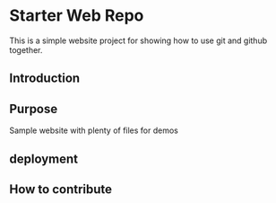 # Starter Web Repo

This is a simple website project for showing how to use git and github together.

## Introduction

## Purpose

Sample website with plenty of files for demos
## deployment

## How to contribute